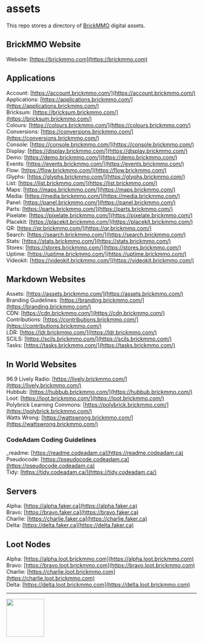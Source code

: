 # assets

<style>@import url("//readme.codeadam.ca/readme.css");</style>

This repo stores a directory of [BrickMMO](http://brickmmo.com/) digital assets.

## BrickMMO Website

Website: [https://brickmmo.com](https://brickmmo.com)  

## Applications

Account: [https://account.brickmmo.com/](https://account.brickmmo.com/)  
Applications: [https://applications.brickmmo.com/](https://applications.brickmmo.com/)  
Bricksum: [https://bricksum.brickmmo.com/](https://bricksum.brickmmo.com/)  
Colours: [https://colours.brickmmo.com/](https://colours.brickmmo.com/)  
Conversions: [https://conversions.brickmmo.com/](https://conversions.brickmmo.com/)  
Console: [https://console.brickmmo.com/](https://console.brickmmo.com/)  
Display: [https://display.brickmmo.com/](https://display.brickmmo.com/)  
Demo: [https://demo.brickmmo.com/](https://demo.brickmmo.com/)  
Events: [https://events.brickmmo.com/](https://events.brickmmo.com/)  
Flow: [https://flow.brickmmo.com/](https://flow.brickmmo.com/)  
Glyphs: [https://glyphs.brickmmo.com/](https://glyphs.brickmmo.com/)  
List: [https://list.brickmmo.com/](https://list.brickmmo.com/)  
Maps: [https://maps.brickmmo.com/](https://maps.brickmmo.com/)  
Media: [https://media.brickmmo.com/](https://media.brickmmo.com/)  
Panel: [https://panel.brickmmo.com/](https://panel.brickmmo.com/)  
Parts: [https://parts.brickmmo.com/](https://parts.brickmmo.com/)  
Pixelate: [https://pixelate.brickmmo.com/](https://pixelate.brickmmo.com/)  
Placekit: [https://placekit.brickmmo.com/](https://placekit.brickmmo.com/)  
QR: [https://qr.brickmmo.com/](https://qr.brickmmo.com/)  
Search: [https://search.brickmmo.com/](https://search.brickmmo.com/)  
Stats: [https://stats.brickmmo.com/](https://stats.brickmmo.com/)  
Stores: [https://stores.brickmmo.com/](https://stores.brickmmo.com/)  
Uptime: [https://uptime.brickmmo.com/](https://uptime.brickmmo.com/)  
Videokit: [https://videokit.brickmmo.com/](https://videokit.brickmmo.com/)  

## Markdown Websites

Assets: [https://assets.brickmmo.com/](https://assets.brickmmo.com/)  
Branding Guidelines: [https://branding.brickmmo.com/](https://branding.brickmmo.com/)  
CDN: [https://cdn.brickmmo.com/](https://cdn.brickmmo.com/)  
Contributions: [https://contributions.brickmmo.com/](https://contributions.brickmmo.com/)  
LDR: [https://ldr.brickmmo.com/](https://ldr.brickmmo.com/)  
SCILS: [https://scils.brickmmo.com/](https://scils.brickmmo.com/)  
Tasks: [https://tasks.brickmmo.com/](https://tasks.brickmmo.com/)  

## In World Websites

96.9 Lively Radio: [https://lively.brickmmo.com/](https://lively.brickmmo.com/)  
Hubbub: [https://hubbub.brickmmo.com/](https://hubbub.brickmmo.com/)  
Loot: [https://loot.brickmmo.com/](https://loot.brickmmo.com/)  
Polybrick Learning Commons: [https://polybrick.brickmmo.com/](https://polybrick.brickmmo.com/)  
Watts Wrong: [https://wattswrong.brickmmo.com/](https://wattswrong.brickmmo.com/)  

### CodeAdam Coding Guidelines

_readme: [https://readme.codeadam.ca](https://readme.codeadam.ca)  
Pseudocode: [https://pseudocode.codeadam.ca](https://pseudocode.codeadam.ca)  
Tidy: [https://tidy.codeadam.ca/](https://tidy.codeadam.ca/)  

## Servers

Alpha: [https://alpha.faker.ca](https://alpha.faker.ca)  
Bravo: [https://bravo.faker.ca](https://bravo.faker.ca)  
Charlie: [https://charlie.faker.ca](https://charlie.faker.ca)  
Delta: [https://delta.faker.ca](https://delta.faker.ca)  

## Loot Nodes

Alpha: [https://alpha.loot.brickmmo.com](https://alpha.loot.brickmmo.com)  
Bravo: [https://bravo.loot.brickmmo.com](https://bravo.loot.brickmmo.com)  
Charlie: [https://charlie.loot.brickmmo.com](https://charlie.loot.brickmmo.com)  
Delta: [https://delta.loot.brickmmo.com](https://delta.loot.brickmmo.com)  

---

<a href="https://brickmmo.com">
<img src="https://cdn.brickmmo.com/images@1.0.0/brickmmo-logo-coloured-horizontal.png" width="100">
</a>

<script src="https://cdn.brickmmo.com/bar@1.0.0/bar.js"></script>
